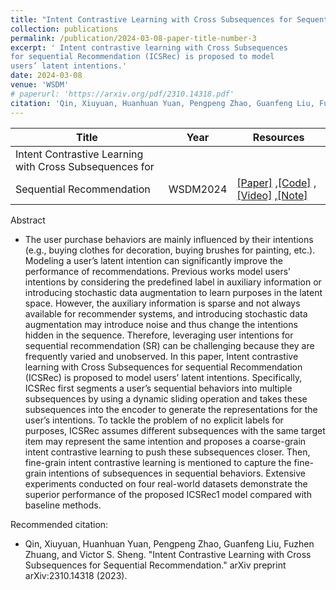 ```yaml
---
title: "Intent Contrastive Learning with Cross Subsequences for Sequential Recommendation"
collection: publications
permalink: /publication/2024-03-08-paper-title-number-3
excerpt: ' Intent contrastive learning with Cross Subsequences
for sequential Recommendation (ICSRec) is proposed to model
users’ latent intentions.'
date: 2024-03-08
venue: 'WSDM'
# paperurl: 'https://arxiv.org/pdf/2310.14318.pdf'
citation: 'Qin, Xiuyuan, Huanhuan Yuan, Pengpeng Zhao, Guanfeng Liu, Fuzhen Zhuang, and Victor S. Sheng. "Intent Contrastive Learning with Cross Subsequences for Sequential Recommendation." arXiv preprint arXiv:2310.14318 (2023)'
---
```


| Title| Year |Resources|
| ------- | ----- | ------ |
|Intent Contrastive Learning with Cross Subsequences for
Sequential Recommendation|WSDM2024|[[Paper]](https://arxiv.org/pdf/2310.14318.pdf) ,[[Code]](https://github.com/QinHsiu/ICSRec?tab=readme-ov-file) ,[[Video]](https://www.bilibili.com/video/BV1Aw411g7xC/?vd_source=96ebb649d074a7680a8f9de2c1275ed6) ,[[Note]](https://juejin.cn/post/7298220509127458843)|

Abstract
- The user purchase behaviors are mainly influenced by their intentions (e.g., buying clothes for decoration, buying brushes for
painting, etc.). Modeling a user’s latent intention can significantly
improve the performance of recommendations. Previous works
model users’ intentions by considering the predefined label in auxiliary information or introducing stochastic data augmentation to
learn purposes in the latent space. However, the auxiliary information is sparse and not always available for recommender systems,
and introducing stochastic data augmentation may introduce noise
and thus change the intentions hidden in the sequence. Therefore,
leveraging user intentions for sequential recommendation (SR) can
be challenging because they are frequently varied and unobserved.
In this paper, Intent contrastive learning with Cross Subsequences
for sequential Recommendation (ICSRec) is proposed to model
users’ latent intentions. Specifically, ICSRec first segments a user’s
sequential behaviors into multiple subsequences by using a dynamic
sliding operation and takes these subsequences into the encoder to
generate the representations for the user’s intentions. To tackle the
problem of no explicit labels for purposes, ICSRec assumes different
subsequences with the same target item may represent the same
intention and proposes a coarse-grain intent contrastive learning to
push these subsequences closer. Then, fine-grain intent contrastive
learning is mentioned to capture the fine-grain intentions of subsequences in sequential behaviors. Extensive experiments conducted
on four real-world datasets demonstrate the superior performance
of the proposed ICSRec1 model compared with baseline methods.


Recommended citation:
- Qin, Xiuyuan, Huanhuan Yuan, Pengpeng Zhao, Guanfeng Liu, Fuzhen Zhuang, and Victor S. Sheng. "Intent Contrastive Learning with Cross Subsequences for Sequential Recommendation." arXiv preprint arXiv:2310.14318 (2023).
